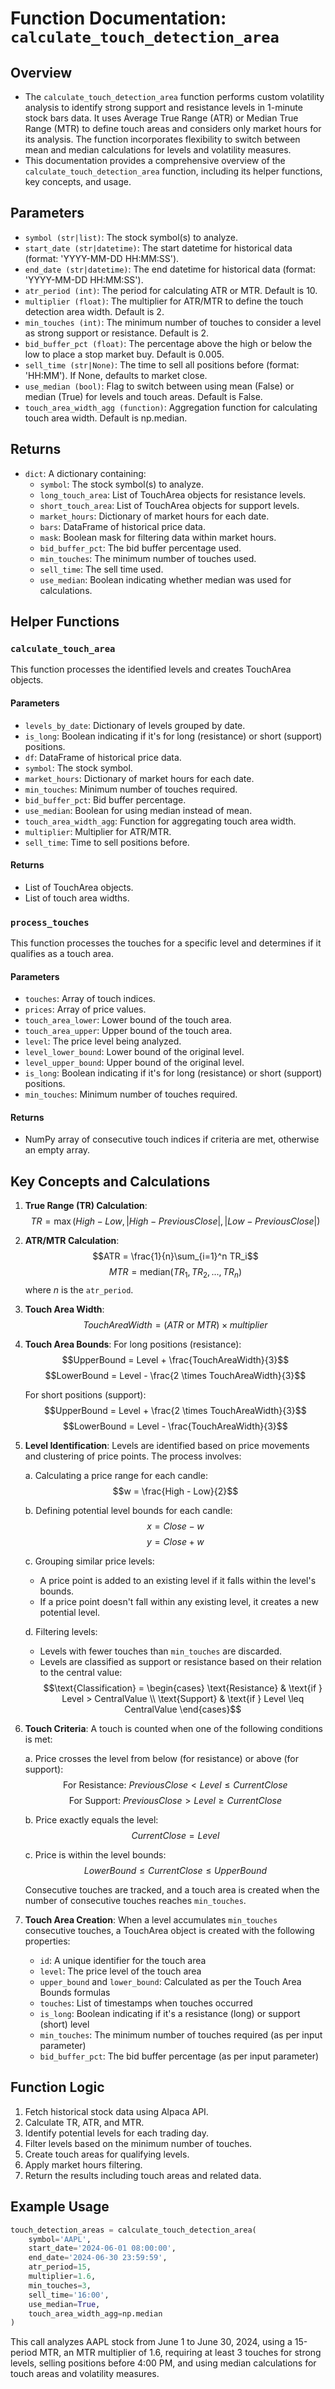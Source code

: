 # Function Documentation: `calculate_touch_detection_area`

## Overview

- The `calculate_touch_detection_area` function performs custom volatility analysis to identify strong support and resistance levels in 1-minute stock bars data. It uses Average True Range (ATR) or Median True Range (MTR) to define touch areas and considers only market hours for its analysis. The function incorporates flexibility to switch between mean and median calculations for levels and volatility measures.
- This documentation provides a comprehensive overview of the `calculate_touch_detection_area` function, including its helper functions, key concepts, and usage. 

## Parameters

- `symbol (str|list)`: The stock symbol(s) to analyze.
- `start_date (str|datetime)`: The start datetime for historical data (format: 'YYYY-MM-DD HH:MM:SS').
- `end_date (str|datetime)`: The end datetime for historical data (format: 'YYYY-MM-DD HH:MM:SS').
- `atr_period (int)`: The period for calculating ATR or MTR. Default is 10.
- `multiplier (float)`: The multiplier for ATR/MTR to define the touch detection area width. Default is 2.
- `min_touches (int)`: The minimum number of touches to consider a level as strong support or resistance. Default is 2.
- `bid_buffer_pct (float)`: The percentage above the high or below the low to place a stop market buy. Default is 0.005.
- `sell_time (str|None)`: The time to sell all positions before (format: 'HH:MM'). If None, defaults to market close.
- `use_median (bool)`: Flag to switch between using mean (False) or median (True) for levels and touch areas. Default is False.
- `touch_area_width_agg (function)`: Aggregation function for calculating touch area width. Default is np.median.

## Returns

- `dict`: A dictionary containing:
  - `symbol`: The stock symbol(s) to analyze.
  - `long_touch_area`: List of TouchArea objects for resistance levels.
  - `short_touch_area`: List of TouchArea objects for support levels.
  - `market_hours`: Dictionary of market hours for each date.
  - `bars`: DataFrame of historical price data.
  - `mask`: Boolean mask for filtering data within market hours.
  - `bid_buffer_pct`: The bid buffer percentage used.
  - `min_touches`: The minimum number of touches used.
  - `sell_time`: The sell time used.
  - `use_median`: Boolean indicating whether median was used for calculations.

## Helper Functions

### `calculate_touch_area`

This function processes the identified levels and creates TouchArea objects.

#### Parameters
- `levels_by_date`: Dictionary of levels grouped by date.
- `is_long`: Boolean indicating if it's for long (resistance) or short (support) positions.
- `df`: DataFrame of historical price data.
- `symbol`: The stock symbol.
- `market_hours`: Dictionary of market hours for each date.
- `min_touches`: Minimum number of touches required.
- `bid_buffer_pct`: Bid buffer percentage.
- `use_median`: Boolean for using median instead of mean.
- `touch_area_width_agg`: Function for aggregating touch area width.
- `multiplier`: Multiplier for ATR/MTR.
- `sell_time`: Time to sell positions before.

#### Returns
- List of TouchArea objects.
- List of touch area widths.

### `process_touches`

This function processes the touches for a specific level and determines if it qualifies as a touch area.

#### Parameters
- `touches`: Array of touch indices.
- `prices`: Array of price values.
- `touch_area_lower`: Lower bound of the touch area.
- `touch_area_upper`: Upper bound of the touch area.
- `level`: The price level being analyzed.
- `level_lower_bound`: Lower bound of the original level.
- `level_upper_bound`: Upper bound of the original level.
- `is_long`: Boolean indicating if it's for long (resistance) or short (support) positions.
- `min_touches`: Minimum number of touches required.

#### Returns
- NumPy array of consecutive touch indices if criteria are met, otherwise an empty array.

## Key Concepts and Calculations

1. **True Range (TR) Calculation**:
   $$TR = \max(High - Low, |High - PreviousClose|, |Low - PreviousClose|)$$

2. **ATR/MTR Calculation**:
   $$ATR = \frac{1}{n}\sum_{i=1}^n TR_i$$
   $$MTR = \text{median}(TR_1, TR_2, ..., TR_n)$$
   where $n$ is the `atr_period`.

3. **Touch Area Width**:
   $$TouchAreaWidth = (ATR \text{ or } MTR) \times multiplier$$

4. **Touch Area Bounds**:
   For long positions (resistance):
   $$UpperBound = Level + \frac{TouchAreaWidth}{3}$$
   $$LowerBound = Level - \frac{2 \times TouchAreaWidth}{3}$$
   
   For short positions (support):
   $$UpperBound = Level + \frac{2 \times TouchAreaWidth}{3}$$
   $$LowerBound = Level - \frac{TouchAreaWidth}{3}$$

5. **Level Identification**:
   Levels are identified based on price movements and clustering of price points. The process involves:
   
   a. Calculating a price range for each candle:
      $$w = \frac{High - Low}{2}$$
   
   b. Defining potential level bounds for each candle:
      $$x = Close - w$$
      $$y = Close + w$$
   
   c. Grouping similar price levels:
      - A price point is added to an existing level if it falls within the level's bounds.
      - If a price point doesn't fall within any existing level, it creates a new potential level.

   d. Filtering levels:
      - Levels with fewer touches than `min_touches` are discarded.
      - Levels are classified as support or resistance based on their relation to the central value:
        $$\text{Classification} = \begin{cases} 
        \text{Resistance} & \text{if } Level > CentralValue \\
        \text{Support} & \text{if } Level \leq CentralValue
        \end{cases}$$

6. **Touch Criteria**:
   A touch is counted when one of the following conditions is met:
   
   a. Price crosses the level from below (for resistance) or above (for support):
      $$\text{For Resistance: } PreviousClose < Level \leq CurrentClose$$
      $$\text{For Support: } PreviousClose > Level \geq CurrentClose$$
   
   b. Price exactly equals the level:
      $$CurrentClose = Level$$
   
   c. Price is within the level bounds:
      $$LowerBound \leq CurrentClose \leq UpperBound$$
   
   Consecutive touches are tracked, and a touch area is created when the number of consecutive touches reaches `min_touches`.

7. **Touch Area Creation**:
   When a level accumulates `min_touches` consecutive touches, a TouchArea object is created with the following properties:
   - `id`: A unique identifier for the touch area
   - `level`: The price level of the touch area
   - `upper_bound` and `lower_bound`: Calculated as per the Touch Area Bounds formulas
   - `touches`: List of timestamps when touches occurred
   - `is_long`: Boolean indicating if it's a resistance (long) or support (short) level
   - `min_touches`: The minimum number of touches required (as per input parameter)
   - `bid_buffer_pct`: The bid buffer percentage (as per input parameter)


## Function Logic

1. Fetch historical stock data using Alpaca API.
2. Calculate TR, ATR, and MTR.
3. Identify potential levels for each trading day.
4. Filter levels based on the minimum number of touches.
5. Create touch areas for qualifying levels.
6. Apply market hours filtering.
7. Return the results including touch areas and related data.

## Example Usage

```python
touch_detection_areas = calculate_touch_detection_area(
    symbol='AAPL',
    start_date='2024-06-01 08:00:00',
    end_date='2024-06-30 23:59:59',
    atr_period=15,
    multiplier=1.6,
    min_touches=3,
    sell_time='16:00',
    use_median=True,
    touch_area_width_agg=np.median
)
```
This call analyzes AAPL stock from June 1 to June 30, 2024, using a 15-period MTR, an MTR multiplier of 1.6, requiring at least 3 touches for strong levels, selling positions before 4:00 PM, and using median calculations for touch areas and volatility measures.
